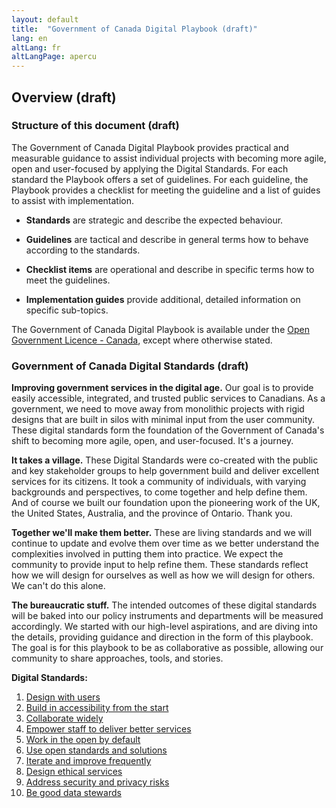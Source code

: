 ```yaml
---
layout: default
title:  "Government of Canada Digital Playbook (draft)"
lang: en
altLang: fr
altLangPage: apercu
---
```


## Overview (draft)

### Structure of this document (draft)

The Government of Canada Digital Playbook provides practical and measurable guidance to assist individual projects with becoming more agile, open and user-focused by applying the Digital Standards. For each standard the Playbook offers a set of guidelines. For each guideline, the Playbook provides a checklist for meeting the guideline and a list of guides to assist with implementation.

- **Standards** are strategic and describe the expected behaviour.

- **Guidelines** are tactical and describe in general terms how to behave according to the standards.

- **Checklist items** are operational and describe in specific terms how to meet the guidelines.

- **Implementation guides** provide additional, detailed information on specific sub-topics.

The Government of Canada Digital Playbook is available under the [Open Government Licence - Canada](http://open.canada.ca/en/open-government-licence-canada), except where otherwise stated.

### Government of Canada Digital Standards (draft)

**Improving government services in the digital age.** Our goal is to provide easily accessible, integrated, and trusted public services to Canadians. As a government, we need to move away from monolithic projects with rigid designs that are built in silos with minimal input from the user community. These digital standards form the foundation of the Government of Canada's shift to becoming more agile, open, and user-focused. It's a journey.

**It takes a village.** These Digital Standards were co-created with the public and key stakeholder groups to help government build and deliver excellent services for its citizens. It took a community of individuals, with varying backgrounds and perspectives, to come together and help define them. And of course we built our foundation upon the pioneering work of the UK, the United States, Australia, and the province of Ontario. Thank you.

**Together we'll make them better.** These are living standards and we will continue to update and evolve them over time as we better understand the complexities involved in putting them into practice. We expect the community to provide input to help refine them. These standards reflect how we will design for ourselves as well as how we will design for others. We can't do this alone.

**The bureaucratic stuff.** The intended outcomes of these digital standards will be baked into our policy instruments and departments will be measured accordingly. We started with our high-level aspirations, and are diving into the details, providing guidance and direction in the form of this playbook. The goal is for this playbook to be as collaborative as possible, allowing our community to share approaches, tools, and stories.

**Digital Standards:**

1. [Design with users](1-design-with-users.md)
1. [Build in accessibility from the start](2-build-in-accessibility-from-start.md)
1. [Collaborate widely](3-collaborate-widely.md)
1. [Empower staff to deliver better services](4-empower-staff-deliver-better-services.md)
1. [Work in the open by default](5-work-in-open-by-default.md)
1. [Use open standards and solutions](6-use-open-standards-solutions.md)
1. [Iterate and improve frequently](7-iterate-improve-frequently.md)
1. [Design ethical services](8-design-ethical-services.md)
1. [Address security and privacy risks](9-address-security-privacy-risks.md)
1. [Be good data stewards](10-be-good-data-stewards.md)
